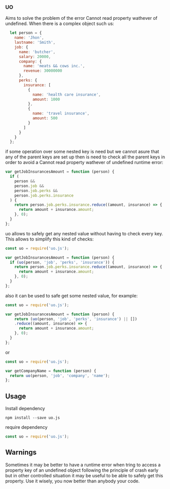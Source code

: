 ### UO

Aims to solve the problem of the error Cannot read property wathever of undefined. When there is a complex object such us:

```js
  let person = {
    name: 'Jhon',
    lastname: 'Smith',
    job: {
      name: 'butcher',
      salary: 20000,
      company: {
        name: 'meats && cows inc.',
        revenue: 30000000
      },
      perks: {
        insurance: [
          {
            name: 'health care insurance',
            amount: 1000
          },
          {
            name: 'travel insurance',
            amount: 500
          }
        ]
      }
    }
  };
```

if some operation over some nested key is need but we cannot
asure that any of the parent keys are set up then is need to 
check all the parent keys in order to avoid a Cannot read property
wathever of undefined runtime error:

```js
var getJobInsurancesAmount = function (person) {
  if (
    person &&
    person.job &&
    person.job.perks &&
    person.job.perks.insurance
  ) {
    return person.job.perks.insurance.reduce((amount, insurance) => {
      return amount + insurance.amount;
    }, 0); 
  }
};
```

uo allows to safely get any nested value without
having to check every key. This allows to simplify this kind of checks:

```js
const uo = require('uo.js');

var getJobInsurancesAmount = function (person) {
  if (uo(person, 'job', 'perks', 'insurance')) {
    return person.job.perks.insurance.reduce((amount, insurance) => {
      return amount + insurance.amount;
    }, 0); 
  }
};
```

also it can be used to safe get some nested value, for example:

```js
const uo = require('uo.js');

var getJobInsurancesAmount = function (person) {
    return (uo(person, 'job', 'perks', 'insurance') || [])
    .reduce((amount, insurance) => {
      return amount + insurance.amount;
    }, 0); 
  }
};
```

or

```js
const uo = require('uo.js');

var getCompanyName = function (person) {
  return uo(person, 'job', 'company', 'name');
};
```

## Usage

Install dependency

```
npm install --save uo.js
```

require dependency

```js
const uo = require('uo.js');
```

## Warnings

Sometimes it may be better to have a runtime error when tring to access
a property key of an undefined object following the principle
of crash early but in other controlled situation it may be useful
to be able to safely get this property. Use it wisely, you now better
than anybody your code.
